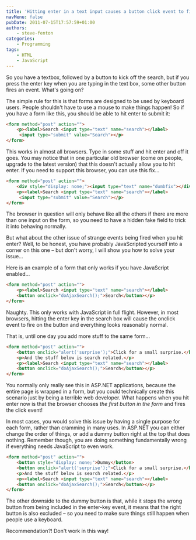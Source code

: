 ```yaml
---
title: 'Hitting enter in a text input causes a button click event to fire'
navMenu: false
pubDate: 2011-07-15T17:57:59+01:00
authors:
    - steve-fenton
categories:
    - Programming
tags:
    - HTML
    - JavaScript
---
```


So you have a textbox, followed by a button to kick off the search, but if you press the enter key when you are typing in the text box, some other button fires an event. What's going on?

The simple rule for this is that forms are designed to be used by keyboard users. People shouldn't have to use a mouse to make things happen! So if you have a form like this, you should be able to hit enter to submit it:

```html
<form method="post" action="">
    <p><label>Search <input type="text" name="search"></label>
     <input type="submit" value="Search"></p>
</form>
```

This works in almost all browsers. Type in some stuff and hit enter and off it goes. You may notice that in one particular old browser (come on people, upgrade to the latest version) that this doesn't actually allow you to hit enter. If you need to support this browser, you can use this fix…

```html
<form method="post" action="">
    <div style="display: none;"><input type="text" name="dumbfix"></div>
    <p><label>Search <input type="text" name="search"></label>
     <input type="submit" value="Search"></p>
</form>
```

The browser in question will only behave like all the others if there are more than one input on the form, so you need to have a hidden fake field to trick it into behaving normally.

But what about the other issue of strange events being fired when you hit enter? Well, to be honest, you have probably JavaScripted yourself into a corner on this one – but don't worry, I will show you how to solve your issue…

Here is an example of a form that only works if you have JavaScript enabled…

```html
<form method="post" action="">
    <p><label>Search <input type="text" name="search"></label>
    <button onclick="doAjaxSearch();">Search</button></p>
</form>
```

Naughty. This only works with JavaScript in full flight. However, in most browsers, hitting the enter key in the search box will cause the onclick event to fire on the button and everything looks reasonably normal.

That is, until one day you add more stuff to the same form…

```html
<form method="post" action="">
    <button onclick="alert('surprise');">Click for a small surprise.</button>
    <p>And the stuff below is search related.</p>
    <p><label>Search <input type="text" name="search"></label>
    <button onclick="doAjaxSearch();">Search</button></p>
</form>
```

You normally only really see this in ASP.NET applications, because the entire page is wrapped in a form, but you could technically create this scenario just by being a terrible web developer. What happens when you hit enter now is that the browser chooses *the first button in the form* and fires the click event!

In most cases, you would solve this issue by having a single purpose for each form, rather than cramming in many uses. In ASP.NET you can either change the order of things, or add a dummy button right at the top that does nothing. Remember though, you are doing something fundamentally wrong if everything needs JavaScript to even work.

```html
<form method="post" action="">
    <button style="display: none;">Dummy</button>
    <button onclick="alert('surprise');">Click for a small surprise.</button>
    <p>And the stuff below is search related.</p>
    <p><label>Search <input type="text" name="search"></label>
    <button onclick="doAjaxSearch();">Search</button></p>
</form>
```

The other downside to the dummy button is that, while it stops the wrong button from being included in the enter-key event, it means that the right button is also excluded – so you need to make sure things still happen when people use a keyboard.

Recommendation?! Don't work in this way!

